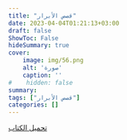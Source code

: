 ```yaml
---
title: "قصص الأبرار"
date: 2023-04-04T01:21:13+03:00
draft: false
ShowToc: False
hideSummary: true
cover:
    image: img/56.png
    alt: 'صورة'
    caption: ''
#    hidden: false
summary: 
tags: ["قصص الأبرار"]
categories: []
---
```

[تحميل الكتاب](./../../books/56.pdf)

